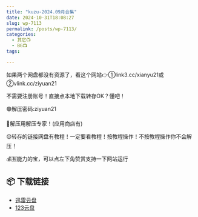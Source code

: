 ```yaml
---
title: "kuzu-2024.09月合集"
date: 2024-10-31T18:08:27
slug: wp-7113
permalink: /posts/wp-7113/
categories:
  - 其它📺
  - BG📺
tags:

---
```


如果两个网盘都没有资源了，看这个网站👉①link3.cc/xianyu21或②vlink.cc/ziyuan21

不需要注册账号！直接点本地下载转存OK？懂吧！

🟢解压密码:ziyuan21

🔵解压用解压专家！(应用商店有)

🟡转存的链接网盘有教程！一定要看教程！按教程操作！不按教程操作你不会解压！

💰🈶能力的宝，可以点左下角赞赏支持一下网站运行

## 📦 下载链接
- [迅雷云盘](https://blziyuan21.com/pay-download/7113?key=8c6f682ada&down_id=0)
- [123云盘](https://blziyuan21.com/pay-download/7113?key=8c6f682ada&down_id=1)


